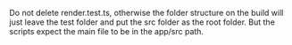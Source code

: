 Do not delete render.test.ts, otherwise the folder structure on the build will just leave the test folder and put the src folder as the root folder. But the scripts expect the main file to be in the app/src path.